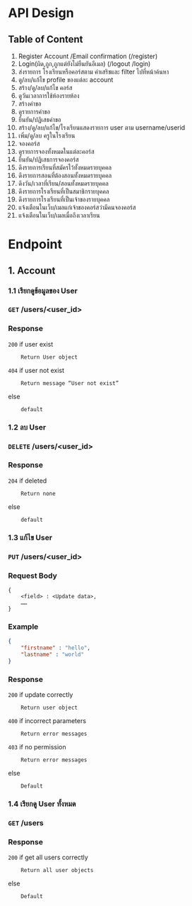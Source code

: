 # API Design

## Table of Content
1) Register Account /Email confirmation (/register)
2) Login(ผิด,ถูก,ถูกแต่ยังไม่ยืนยันอีเมล) (/logout /login)
3) ส่งรายการ โรงเรียนหรือคอร์สตาม คำเสริชและ filter ไปที่หน้าค้นหา
4) ดู/ลบ/แก้ไข  profile ของแต่ละ account
5) สร้าง/ดู/ลบ/แก้ไข คอร์ส
6) ดูวันเวลาการใช้ห้องรายห้อง
7) สร้างคำขอ
8) ดูรายการคำขอ
9) ยืนยัน/ปฏิเสธคำขอ
10) สร้าง/ดู/ลบ/แก้ไข/โรงเรียนแสดงรายการ user ตาม username/userid
11) เพิ่ม/ดู/ลบ ครูในโรงเรียน
12) จองคอร์ส
13) ดูรายการจองทั้งหมดในแต่ละคอร์ส
14) ยืนยัน/ปฏิเสธการจองคอร์ส
15) ดึงรายการเรียนที่สมัครไว้ทั้งหมดรายบุคคล
16) ดึงรายการสอนที่ต้องสอนทั้งหมดรายบุคคล
17) ดึงวัน/เวลาที่เรียน/สอนทั้งหมดรายบุคคล
18) ดึงรายการโรงเรียนที่เป็นสมาชิกรายบุคคล
19) ดึงรายการโรงเรียนที่เป็นเจ้าของรายบุคคล
20) แจ้งเตือนในเว็บ/เมลแก่เจ้าของคอร์สว่ามีคนจองคอร์ส
21) แจ้งเตือนในเว็บ/เมลเมื่อถึงเวลาเรียน

# Endpoint  

## 1. Account

### 1.1 เรียกดูข้อมูลของ User
### `GET` /users/<user_id>  

### Response  	
`200` if user exist
```
    Return User object
```
`404` if user not exist
```
    Return message “User not exist”
```	
else
```
    default
```
### 1.2 ลบ User
### `DELETE` /users/<user_id>
### Response
`204` if deleted
``` 
	Return none
```
else
```
	default
```

### 1.3 แก้ไข User 
### `PUT` /users/<user_id>  
### Request Body 
```
{
	<field> : <Update data>,
	……
}
```
### Example
```json
{
	"firstname" : "hello",
	"lastname" : "world"
}
```
### Response
`200` if update correctly

```
    Return user object
```
`400` if incorrect parameters
```
    Return error messages
```
`403` if no permission
```
    Return error messages
```
else
```
    Default
```

### 1.4 เรียกดู User ทั้งหมด  
### `GET` /users

### Response

`200` if get all users correctly
```
    Return all user objects
```
else
```
    Default
```